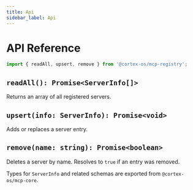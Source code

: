 ```yaml
---
title: Api
sidebar_label: Api
---
```


# API Reference

```ts
import { readAll, upsert, remove } from '@cortex-os/mcp-registry';
```

## `readAll(): Promise<ServerInfo[]>`
Returns an array of all registered servers.

## `upsert(info: ServerInfo): Promise<void>`
Adds or replaces a server entry.

## `remove(name: string): Promise<boolean>`
Deletes a server by name. Resolves to `true` if an entry was removed.

Types for `ServerInfo` and related schemas are exported from `@cortex-os/mcp-core`.
